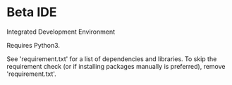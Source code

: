 # Beta IDE
Integrated Development Environment

Requires Python3.

See 'requirement.txt' for a list of dependencies and libraries.
To skip the requirement check (or if installing packages manually is preferred), remove 'requirement.txt'.